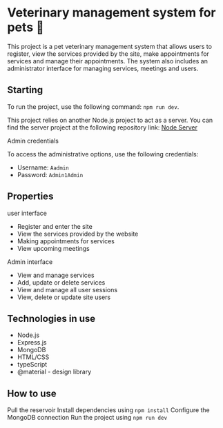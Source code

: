 # Veterinary management system for pets 🐾

This project is a pet veterinary management system that allows users to register, view the services provided by the site, make appointments for services and manage their appointments. The system also includes an administrator interface for managing services, meetings and users.

## Starting

To run the project, use the following command:
`npm run dev`.

This project relies on another Node.js project to act as a server. You can find the server project at the following repository link:
[Node Server]( https://github.com/AyalaDiamant/Final-Project-Node)


Admin credentials

To access the administrative options, use the following credentials:

- Username: `Aadmin`
- Password: `Admin1Admin`

## Properties

user interface

- Register and enter the site
- View the services provided by the website
- Making appointments for services
- View upcoming meetings

Admin interface

- View and manage services
- Add, update or delete services
- View and manage all user sessions
- View, delete or update site users

## Technologies in use

- Node.js
- Express.js
- MongoDB
- HTML/CSS
- typeScript
- @material - design library


## How to use
Pull the reservoir
Install dependencies using `npm install`
Configure the MongoDB connection
Run the project using `npm run dev`

